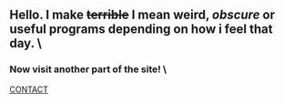 ## Hello. I make ~~terrible~~ I mean **weird, _obscure_ or useful programs** depending on how i feel that day. \
### Now visit another part of the site! \
[CONTACT](https://squibbywastaken.github.io/Squibby/contact.html)
